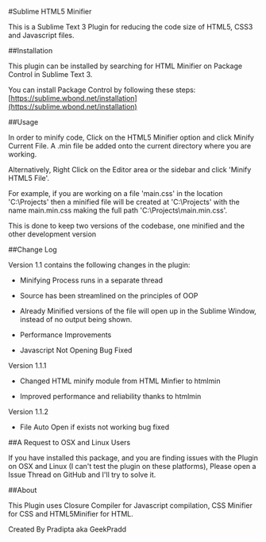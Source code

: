 #Sublime HTML5 Minifier

This is a Sublime Text 3 Plugin for reducing the code size of HTML5, CSS3 and Javascript files. 

##Installation

This plugin can be installed by searching for HTML Minifier on Package Control in Sublime Text 3. 

You can install Package Control by following these steps: [https://sublime.wbond.net/installation](https://sublime.wbond.net/installation)

##Usage

In order to minify code, Click on the HTML5 Minifier option and click Minify Current File. A .min file be added onto the current directory where you are working. 

Alternatively, Right Click on the Editor area or the sidebar and click 'Minify HTML5 File'.

For example, if you are working on a file 'main.css' in the location 'C:\Projects\' then a minified file will be created at 'C:\Projects\' with the name main.min.css making the full path 'C:\Projects\main.min.css'.

This is done to keep two versions of the codebase, one minified and the other development version

##Change Log

Version 1.1 contains the following changes in the plugin:

- Minifying Process runs in a separate thread

- Source has been streamlined on the principles of OOP

- Already Minified versions of the file will open up in the Sublime Window, instead of no output being shown.

- Performance Improvements

- Javascript Not Opening Bug Fixed 

Version 1.1.1

- Changed HTML minify module from HTML Minfier to htmlmin

- Improved performance and reliability thanks to htmlmin

Version 1.1.2

- File Auto Open if exists not working bug fixed


##A Request to OSX and Linux Users

If you have installed this package, and you are finding issues with the Plugin on OSX and Linux (I can't test the plugin on these platforms), Please open a Issue Thread on GitHub and I'll try to solve it.

##About 

This Plugin uses Closure Compiler for Javascript compilation, CSS Minifier for CSS and HTML5Minifier for HTML.

Created By Pradipta aka GeekPradd